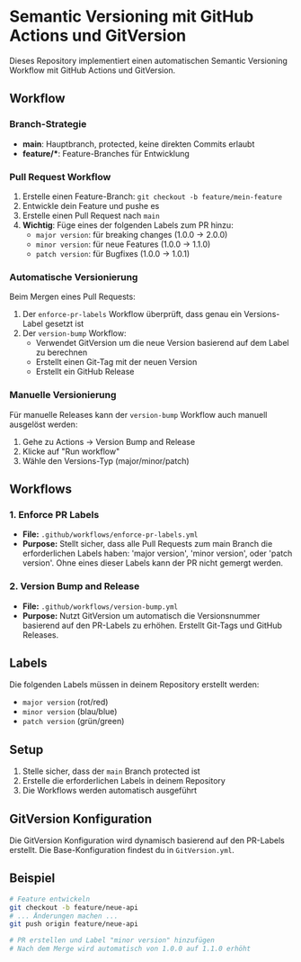 # Semantic Versioning mit GitHub Actions und GitVersion

Dieses Repository implementiert einen automatischen Semantic Versioning Workflow mit GitHub Actions und GitVersion.

## Workflow

### Branch-Strategie

- **main**: Hauptbranch, protected, keine direkten Commits erlaubt
- **feature/\***: Feature-Branches für Entwicklung

### Pull Request Workflow

1. Erstelle einen Feature-Branch: `git checkout -b feature/mein-feature`
2. Entwickle dein Feature und pushe es
3. Erstelle einen Pull Request nach `main`
4. **Wichtig**: Füge eines der folgenden Labels zum PR hinzu:
   - `major version`: für breaking changes (1.0.0 → 2.0.0)
   - `minor version`: für neue Features (1.0.0 → 1.1.0)
   - `patch version`: für Bugfixes (1.0.0 → 1.0.1)

### Automatische Versionierung

Beim Mergen eines Pull Requests:

1. Der `enforce-pr-labels` Workflow überprüft, dass genau ein Versions-Label gesetzt ist
2. Der `version-bump` Workflow:
   - Verwendet GitVersion um die neue Version basierend auf dem Label zu berechnen
   - Erstellt einen Git-Tag mit der neuen Version
   - Erstellt ein GitHub Release

### Manuelle Versionierung

Für manuelle Releases kann der `version-bump` Workflow auch manuell ausgelöst werden:

1. Gehe zu Actions → Version Bump and Release
2. Klicke auf "Run workflow"
3. Wähle den Versions-Typ (major/minor/patch)

## Workflows

### 1. Enforce PR Labels

- **File:** `.github/workflows/enforce-pr-labels.yml`
- **Purpose:** Stellt sicher, dass alle Pull Requests zum main Branch die erforderlichen Labels haben: 'major version', 'minor version', oder 'patch version'. Ohne eines dieser Labels kann der PR nicht gemergt werden.

### 2. Version Bump and Release

- **File:** `.github/workflows/version-bump.yml`
- **Purpose:** Nutzt GitVersion um automatisch die Versionsnummer basierend auf den PR-Labels zu erhöhen. Erstellt Git-Tags und GitHub Releases.

## Labels

Die folgenden Labels müssen in deinem Repository erstellt werden:

- `major version` (rot/red)
- `minor version` (blau/blue)
- `patch version` (grün/green)

## Setup

1. Stelle sicher, dass der `main` Branch protected ist
2. Erstelle die erforderlichen Labels in deinem Repository
3. Die Workflows werden automatisch ausgeführt

## GitVersion Konfiguration

Die GitVersion Konfiguration wird dynamisch basierend auf den PR-Labels erstellt. Die Base-Konfiguration findest du in `GitVersion.yml`.

## Beispiel

```bash
# Feature entwickeln
git checkout -b feature/neue-api
# ... Änderungen machen ...
git push origin feature/neue-api

# PR erstellen und Label "minor version" hinzufügen
# Nach dem Merge wird automatisch von 1.0.0 auf 1.1.0 erhöht
```

